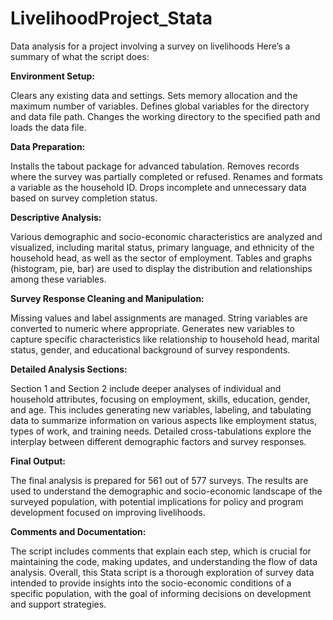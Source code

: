 # LivelihoodProject_Stata
Data analysis for a project involving a survey on livelihoods
Here’s a summary of what the script does:

**Environment Setup:**

Clears any existing data and settings.
Sets memory allocation and the maximum number of variables.
Defines global variables for the directory and data file path.
Changes the working directory to the specified path and loads the data file.

**Data Preparation:**

Installs the tabout package for advanced tabulation.
Removes records where the survey was partially completed or refused.
Renames and formats a variable as the household ID.
Drops incomplete and unnecessary data based on survey completion status.

**Descriptive Analysis:**

Various demographic and socio-economic characteristics are analyzed and visualized, including marital status, primary language, and ethnicity of the household head, as well as the sector of employment.
Tables and graphs (histogram, pie, bar) are used to display the distribution and relationships among these variables.

**Survey Response Cleaning and Manipulation:**

Missing values and label assignments are managed.
String variables are converted to numeric where appropriate.
Generates new variables to capture specific characteristics like relationship to household head, marital status, gender, and educational background of survey respondents.

**Detailed Analysis Sections:**

Section 1 and Section 2 include deeper analyses of individual and household attributes, focusing on employment, skills, education, gender, and age. This includes generating new variables, labeling, and tabulating data to summarize information on various aspects like employment status, types of work, and training needs.
Detailed cross-tabulations explore the interplay between different demographic factors and survey responses.

**Final Output:**

The final analysis is prepared for 561 out of 577 surveys.
The results are used to understand the demographic and socio-economic landscape of the surveyed population, with potential implications for policy and program development focused on improving livelihoods.

**Comments and Documentation:**

The script includes comments that explain each step, which is crucial for maintaining the code, making updates, and understanding the flow of data analysis.
Overall, this Stata script is a thorough exploration of survey data intended to provide insights into the socio-economic conditions of a specific population, with the goal of informing decisions on development and support strategies.







